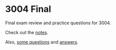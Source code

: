 # 3004 Final

Final exam review and practice questions for 3004.

Check out the [notes](notes.md).

Also, [some questions](questions.md) and [answers](answers.md).
